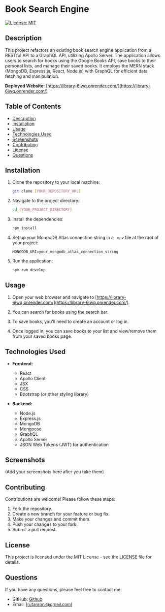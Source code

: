 # Book Search Engine

[![License: MIT](https://img.shields.io/badge/License-MIT-yellow.svg)](https://opensource.org/licenses/MIT)

## Description

This project refactors an existing book search engine application from a RESTful API to a GraphQL API, utilizing Apollo Server. The application allows users to search for books using the Google Books API, save books to their personal lists, and manage their saved books. It employs the MERN stack (MongoDB, Express.js, React, Node.js) with GraphQL for efficient data fetching and manipulation.

**Deployed Website:** [https://library-6iwq.onrender.com/](https://library-6iwq.onrender.com/)

## Table of Contents

- [Description](#description)
- [Installation](#installation)
- [Usage](#usage)
- [Technologies Used](#technologies-used)
- [Screenshots](#screenshots)
- [Contributing](#contributing)
- [License](#license)
- [Questions](#questions)

## Installation

1.  Clone the repository to your local machine:

    ```bash
    git clone [YOUR_REPOSITORY_URL]
    ```

2.  Navigate to the project directory:

    ```bash
    cd [YOUR_PROJECT_DIRECTORY]
    ```

3.  Install the dependencies:

    ```bash
    npm install
    ```

4.  Set up your MongoDB Atlas connection string in a `.env` file at the root of your project:

    ```
    MONGODB_URI=your_mongodb_atlas_connection_string
    ```

5.  Run the application:

    ```bash
    npm run develop
    ```

## Usage

1.  Open your web browser and navigate to [https://library-6iwq.onrender.com/](https://library-6iwq.onrender.com/).

2.  You can search for books using the search bar.

3.  To save books, you'll need to create an account or log in.

4.  Once logged in, you can save books to your list and view/remove them from your saved books page.

## Technologies Used

-   **Frontend:**
    -   React
    -   Apollo Client
    -   JSX
    -   CSS
    -   Bootstrap (or other styling library)

-   **Backend:**
    -   Node.js
    -   Express.js
    -   MongoDB
    -   Mongoose
    -   GraphQL
    -   Apollo Server
    -   JSON Web Tokens (JWT) for authentication

## Screenshots

(Add your screenshots here after you take them)

## Contributing

Contributions are welcome! Please follow these steps:

1.  Fork the repository.
2.  Create a new branch for your feature or bug fix.
3.  Make your changes and commit them.
4.  Push your changes to your fork.
5.  Submit a pull request.

## License

This project is licensed under the MIT License - see the [LICENSE](LICENSE) file for details.

## Questions

If you have any questions, please feel free to contact me:

-   GitHub: [Github](https://github.com/rvrutan)
-   Email: [rutanroni@gmail.com]